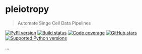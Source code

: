 # pleiotropy

> Automate Singe Cell Data Pipelines

[![PyPI version][pypi-image]][pypi-url]
[![Build status][build-image]][build-url]
[![Code coverage][coverage-image]][coverage-url]
[![GitHub stars][stars-image]][stars-url]
[![Supported Python versions][versions-image]][versions-url]


...

<!-- Badges: -->

[pypi-image]: https://img.shields.io/pypi/v/pleiotropy
[pypi-url]: https://pypi.org/project/pleiotropy/
[build-image]: https://github.com/jlikhuva/pleiotropy/actions/workflows/build.yaml/badge.svg
[build-url]: https://github.com/jlikhuva/pleiotropy/actions/workflows/build.yaml
[coverage-image]: https://codecov.io/gh/jlikhuva/pleiotropy/branch/main/graph/badge.svg
[coverage-url]: https://codecov.io/gh/jlikhuva/pleiotropy/
[stars-image]: https://img.shields.io/github/stars/jlikhuva/pleiotropy
[stars-url]: https://github.com/jlikhuva/pleiotropy
[versions-image]: https://img.shields.io/pypi/pyversions/pleiotropy
[versions-url]: https://pypi.org/project/pleiotropy/
